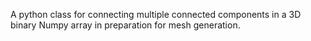 A python class for connecting multiple connected components in a 3D binary Numpy array in preparation for mesh generation.
